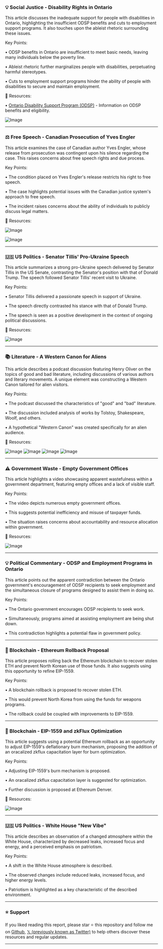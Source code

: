 ### 💡 Social Justice - Disability Rights in Ontario

This article discusses the inadequate support for people with disabilities in Ontario, highlighting the insufficient ODSP benefits and cuts to employment support programs.  It also touches upon the ableist rhetoric surrounding these issues.

Key Points:

• ODSP benefits in Ontario are insufficient to meet basic needs, leaving many individuals below the poverty line.


• Ableist rhetoric further marginalizes people with disabilities, perpetuating harmful stereotypes.


• Cuts to employment support programs hinder the ability of people with disabilities to secure and maintain employment.


🔗 Resources:

• [Ontario Disability Support Program (ODSP)](https://www.mcss.gov.on.ca/en/mcss/programs/social/odsp) - Information on ODSP benefits and eligibility.


![Image](https://pbs.twimg.com/amplify_video_thumb/1892963598239928320/img/Zm2rBeKc8G4xNK1i.jpg)


---

### ⚖️ Free Speech - Canadian Prosecution of Yves Engler

This article examines the case of Canadian author Yves Engler, whose release from prosecution was contingent upon his silence regarding the case.  This raises concerns about free speech rights and due process.

Key Points:

•  The condition placed on Yves Engler's release restricts his right to free speech.


• The case highlights potential issues with the Canadian justice system's approach to free speech.


• The incident raises concerns about the ability of individuals to publicly discuss legal matters.



🔗 Resources:

![Image](https://pbs.twimg.com/media/GkW_GEsXIAAocJy?format=jpg&name=900x900)

![Image](https://pbs.twimg.com/media/GkU9k76WoAIwRYu?format=jpg&name=240x240)


---

### 🇺🇸 US Politics - Senator Tillis' Pro-Ukraine Speech

This article summarizes a strong pro-Ukraine speech delivered by Senator Tillis in the US Senate, contrasting the Senator's position with that of Donald Trump.  The speech followed Senator Tillis' recent visit to Ukraine.

Key Points:

• Senator Tillis delivered a passionate speech in support of Ukraine.


• The speech directly contrasted his stance with that of Donald Trump.


•  The speech is seen as a positive development in the context of ongoing political discussions.


🔗 Resources:

![Image](https://pbs.twimg.com/ext_tw_video_thumb/1892833995316232192/pu/img/OG6ml6sdsAdACmcF.jpg)


---

### 📚 Literature -  A Western Canon for Aliens

This article describes a podcast discussion featuring Henry Oliver on the topics of good and bad literature, including discussions of various authors and literary movements. A unique element was constructing a Western Canon tailored for alien visitors.

Key Points:

• The podcast discussed the characteristics of "good" and "bad" literature.


•  The discussion included analysis of works by Tolstoy, Shakespeare, Woolf, and others.


• A hypothetical "Western Canon" was created specifically for an alien audience.


🔗 Resources:

![Image](https://pbs.twimg.com/media/GkXM3RLW8AApRe8?format=jpg&name=360x360)
![Image](https://pbs.twimg.com/media/GkXM3RNWgAATOa7?format=jpg&name=360x360)
![Image](https://pbs.twimg.com/media/GkXM3RNWcAAw8L6?format=jpg&name=360x360)
![Image](https://pbs.twimg.com/media/GkXM3ROWYAAT6Dl?format=jpg&name=360x360)


---

### ⚠️ Government Waste -  Empty Government Offices

This article highlights a video showcasing apparent wastefulness within a government department, featuring empty offices and a lack of visible staff.

Key Points:

• The video depicts numerous empty government offices.


• This suggests potential inefficiency and misuse of taxpayer funds.


• The situation raises concerns about accountability and resource allocation within government.


🔗 Resources:

![Image](https://pbs.twimg.com/amplify_video_thumb/1893070577490890752/img/LlajVT9InTOozkw6.jpg)


---

### 💡 Political Commentary -  ODSP and Employment Programs in Ontario

This article points out the apparent contradiction between the Ontario government's encouragement of ODSP recipients to seek employment and the simultaneous closure of programs designed to assist them in doing so.

Key Points:

• The Ontario government encourages ODSP recipients to seek work.


•  Simultaneously, programs aimed at assisting employment are being shut down.


• This contradiction highlights a potential flaw in government policy.



---

### 🤖 Blockchain - Ethereum Rollback Proposal

This article proposes rolling back the Ethereum blockchain to recover stolen ETH and prevent North Korean use of those funds. It also suggests using this opportunity to refine EIP-1559.

Key Points:

• A blockchain rollback is proposed to recover stolen ETH.


• This would prevent North Korea from using the funds for weapons programs.


• The rollback could be coupled with improvements to EIP-1559.


---

### 🤖 Blockchain -  EIP-1559 and zkFlux Optimization

This article suggests using a potential Ethereum rollback as an opportunity to adjust EIP-1559's deflationary burn mechanism, proposing the addition of an oracalized zkflux capacitation layer for burn optimization.

Key Points:

•  Adjusting EIP-1559's burn mechanism is proposed.


•  An oracalized zkflux capacitation layer is suggested for optimization.


•  Further discussion is proposed at Ethereum Denver.


🔗 Resources:

![Image](https://pbs.twimg.com/media/GkXDTnPXQAA-f9c?format=jpg&name=small)


---

### 🇺🇸 US Politics -  White House "New Vibe"

This article describes an observation of a changed atmosphere within the White House, characterized by decreased leaks, increased focus and energy, and a perceived emphasis on patriotism.

Key Points:

•  A shift in the White House atmosphere is described.


•  The observed changes include reduced leaks, increased focus, and higher energy levels.


•  Patriotism is highlighted as a key characteristic of the described environment.


---

### ⭐️ Support

If you liked reading this report, please star ⭐️ this repository and follow me on [Github](https://github.com/Drix10), [𝕏 (previously known as Twitter)](https://x.com/DRIX_10_) to help others discover these resources and regular updates.

---